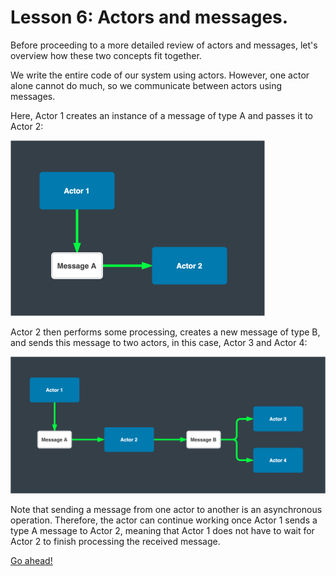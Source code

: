 # Lesson 6: Actors and messages.

Before proceeding to a more detailed review of actors and messages, let's overview how these two concepts fit together.

We write the entire code of our system using actors. However, one actor alone cannot do much, so we communicate between actors using messages.

Here, Actor 1 creates an instance of a message of type A and passes it to Actor 2:

<img src="images/1_6_1.png" style="zoom:50%;" />

Actor 2 then performs some processing, creates a new message of type B, and sends this message to two actors, in this case, Actor 3 and Actor 4:

<img src="images/1_6_2.png" style="zoom:50%;" />

Note that sending a message from one actor to another is an asynchronous operation. Therefore, the actor can continue working once Actor 1 sends a type A message to Actor 2, meaning that Actor 1 does not have to wait for Actor 2 to finish processing the received message.

[Go ahead!](../lesson-7)
